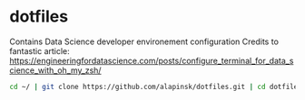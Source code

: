 # dotfiles

Contains Data Science developer environement configuration 
Credits to fantastic article: https://engineeringfordatascience.com/posts/configure_terminal_for_data_science_with_oh_my_zsh/


```sh
cd ~/ | git clone https://github.com/alapinsk/dotfiles.git | cd dotfiles | chmod +x install.sh  | sh -c ./install.sh -y -f | exit
```
